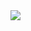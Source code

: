 <img align="left" src="https://github-readme-stats.vercel.app/api?username=programmer-liao&show_icons=true&icon_color=CE1D2D&text_color=718096&bg_color=ffffff&hide_title=true" />


